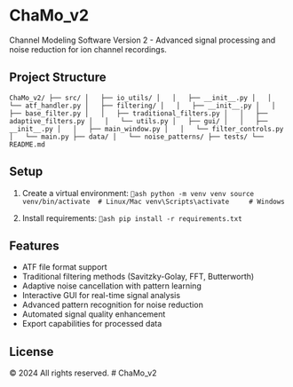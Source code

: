 # ChaMo_v2

Channel Modeling Software Version 2 - Advanced signal processing and noise reduction for ion channel recordings.

## Project Structure

`
ChaMo_v2/
├── src/
│   ├── io_utils/
│   │   ├── __init__.py
│   │   └── atf_handler.py
│   ├── filtering/
│   │   ├── __init__.py
│   │   ├── base_filter.py
│   │   ├── traditional_filters.py
│   │   ├── adaptive_filters.py
│   │   └── utils.py
│   ├── gui/
│   │   ├── __init__.py
│   │   ├── main_window.py
│   │   └── filter_controls.py
│   └── main.py
├── data/
│   └── noise_patterns/
├── tests/
└── README.md
`

## Setup

1. Create a virtual environment:
   `ash
   python -m venv venv
   source venv/bin/activate  # Linux/Mac
   venv\Scripts\activate     # Windows
   `

2. Install requirements:
   `ash
   pip install -r requirements.txt
   `

## Features

- ATF file format support
- Traditional filtering methods (Savitzky-Golay, FFT, Butterworth)
- Adaptive noise cancellation with pattern learning
- Interactive GUI for real-time signal analysis
- Advanced pattern recognition for noise reduction
- Automated signal quality enhancement
- Export capabilities for processed data

## License

© 2024 All rights reserved.
#   C h a M o _ v 2  
 